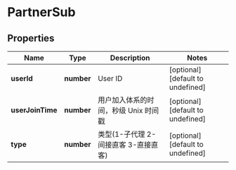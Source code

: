 # PartnerSub

## Properties

Name | Type | Description | Notes
------------ | ------------- | ------------- | -------------
**userId** | **number** | User ID | [optional] [default to undefined]
**userJoinTime** | **number** | 用户加入体系的时间，秒级 Unix 时间戳 | [optional] [default to undefined]
**type** | **number** | 类型(1-子代理 2-间接直客 3-直接直客) | [optional] [default to undefined]

